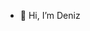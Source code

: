 - 👋 Hi, I’m Deniz

<!---
ddeniza/ddeniza is a ✨ special ✨ repository because its `README.md` (this file) appears on your GitHub profile.
You can click the Preview link to take a look at your changes.
--->
